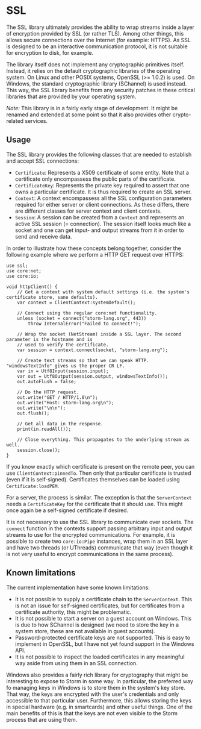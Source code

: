 SSL
===

The SSL library ultimately provides the ability to wrap streams inside a layer of encryption
provided by SSL (or rather TLS). Among other things, this allows secure connections over the
Internet (for example: HTTPS). As SSL is designed to be an interactive communication protocol, it is
not suitable for encryption to disk, for example.

The library itself does not implement any cryptographic primitives itself. Instead, it relies on the
default cryptographic libraries of the operating system. On Linux and other POSIX systems, OpenSSL
(>= 1.0.2) is used. On Windows, the standard cryptographic library (SChannel) is used instead. This
way, the SSL library benefits from any security patches in these critical libraries that are
provided by your operating system.

*Note:* This library is in a fairly early stage of development. It might be renamed and extended at
 some point so that it also provides other crypto-related services.

Usage
-----

The SSL library provides the following classes that are needed to establish and accept SSL connections:

* `Certificate`: Represents a X509 certificate of some entity. Note that a certificate only
  encompassess the public parts of the certificate.
* `CertificateKey`: Represents the private key required to assert that one owns a particular
  certificate. It is thus required to create an SSL server.
* `Context`: A context encompassess all the SSL configuration parameters required for either server
  or client connections. As these differs, there are different classes for server context and client
  contexts.
* `Session`: A session can be created from a `Context` and represents an active SSL session (=
  connection). The session itself looks much like a socket and one can get input- and output streams
  from it in order to send and receive data.

In order to illustrate how these concepts belong together, consider the following example where we
perform a HTTP GET request over HTTPS:

```
use ssl;
use core:net;
use core:io;

void httpClient() {
    // Get a context with system default settings (i.e. the system's certificate store, sane defaults).
    var context = ClientContext:systemDefault();

    // Connect using the regular core:net functionality.
    unless (socket = connect("storm-lang.org", 443))
        throw InternalError("Failed to connect!");

    // Wrap the socket (NetStream) inside a SSL layer. The second parameter is the hostname and is
    // used to verify the certificate.
    var session = context.connect(socket, "storm-lang.org");

    // Create text streams so that we can speak HTTP. "windowsTextInfo" gives us the proper CR LF.
    var in = Utf8Input(session.input);
    var out = Utf8Output(session.output, windowsTextInfo());
    out.autoFlush = false;

    // Do the HTTP request.
    out.write("GET / HTTP/1.0\n");
    out.write("Host: storm-lang.org\n");
    out.write("\n\n");
    out.flush();

    // Get all data in the response.
    print(in.readAll());

    // Close everything. This propagates to the underlying stream as well.
    session.close();
}
```

If you know exactly which certificate is present on the remote peer, you can use
`ClientContext:pinnedTo`. Then only that particular certificate is trusted (even if it is
self-signed). Certificates themselves can be loaded using `Certificate:loadPEM`.

For a server, the process is similar. The exception is that the `ServerContext` needs a
`CertificateKey` for the certificate that it should use. This might once again be a self-signed
certificate if desired.

It is not necessary to use the SSL library to communicate over sockets. The `connect` function in
the contexts support passing arbitrary input and output streams to use for the encrypted
communications. For example, it is possible to create two `core:io:Pipe` instances, wrap them in an
SSL layer and have two threads (or UThreads) communicate that way (even though it is not very useful
to encrypt communications in the same process).


Known limitations
-----------------

The current implementation have some known limitations:

* It is not possible to supply a certificate chain to the `ServerContext`. This is not an issue for
  self-signed certificates, but for certificates from a certificate authority, this might be problematic.
* It is not possible to start a server on a guest account on Windows. This is due to how SChannel
  is designed (we need to store the key in a system store, these are not available in guest accounts).
* Password-protected certificate keys are not supported. This is easy to implement in OpenSSL, but I have
  not yet found support in the Windows API.
* It is not possible to inspect the loaded certificates in any meaningful way aside from using them
  in an SSL connection.

Windows also provides a fairly rich library for cryptography that might be interesting to expose to
Storm in some way. In particular, the preferred way fo managing keys in Windows is to store them in
the system's key store. That way, the keys are encrypted with the user's credentials and only
accessible to that particular user. Furthermore, this allows storing the keys in special hardware
(e.g. in smartcards) and other useful things. One of the main benefits of this is that the keys are
not even visible to the Storm process that are using them.
